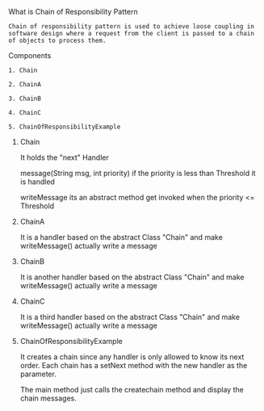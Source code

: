 What is Chain of Responsibility Pattern

    Chain of responsibility pattern is used to achieve loose coupling in software design where a request from the client is passed to a chain of objects to process them.

Components

    1. Chain

    2. ChainA

    3. ChainB

    4. ChainC

    5. ChainOfResponsibilityExample


1. Chain

   It holds the "next" Handler

   message(String msg, int priority)
   if the priority is less than Threshold it is handled

   writeMessage its an abstract method get invoked when the priority <= Threshold


2. ChainA

   It is a handler based on the abstract Class "Chain" and make writeMessage() actually write a message


3. ChainB

   It is another handler based on the abstract Class "Chain" and make writeMessage() actually write a message


4. ChainC

   It is a third handler based on the abstract Class "Chain" and make writeMessage() actually write a message


5. ChainOfResponsibilityExample

   It creates a chain since any handler is only allowed to know its next order.
   Each chain has a setNext method with the new handler as the parameter.

   The main method just calls the createchain method and display the chain messages.
